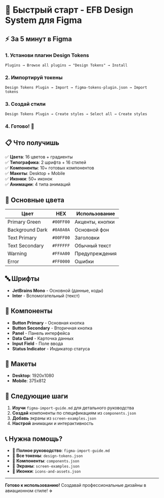 # 🚀 Быстрый старт - EFB Design System для Figma

## ⚡ За 5 минут в Figma

### 1. Установи плагин Design Tokens
```
Plugins → Browse all plugins → "Design Tokens" → Install
```

### 2. Импортируй токены
```
Design Tokens Plugin → Import → figma-tokens-plugin.json → Import tokens
```

### 3. Создай стили
```
Design Tokens Plugin → Create styles → Select all → Create styles
```

### 4. Готово! 🎉

## 📋 Что получишь

✅ **Цвета**: 16 цветов + градиенты  
✅ **Типографика**: 2 шрифта + 16 стилей  
✅ **Компоненты**: 10+ готовых компонентов  
✅ **Макеты**: Desktop + Mobile  
✅ **Иконки**: 50+ иконок  
✅ **Анимации**: 4 типа анимаций  

## 🎨 Основные цвета

| Цвет | HEX | Использование |
|------|-----|---------------|
| Primary Green | `#00FF00` | Акценты, кнопки |
| Background Dark | `#0A0A0A` | Основной фон |
| Text Primary | `#00FF00` | Заголовки |
| Text Secondary | `#FFFFFF` | Обычный текст |
| Warning | `#FFAA00` | Предупреждения |
| Error | `#FF0000` | Ошибки |

## 🔤 Шрифты

- **JetBrains Mono** - Основной (данные, коды)
- **Inter** - Вспомогательный (текст)

## 🧩 Компоненты

- **Button Primary** - Основная кнопка
- **Button Secondary** - Вторичная кнопка  
- **Panel** - Панель интерфейса
- **Data Card** - Карточка данных
- **Input Field** - Поле ввода
- **Status Indicator** - Индикатор статуса

## 📱 Макеты

- **Desktop**: 1920x1080
- **Mobile**: 375x812

## 🎯 Следующие шаги

1. **Изучи** `figma-import-guide.md` для детального руководства
2. **Создай** компоненты по спецификациям из `components.json`
3. **Добавь** экраны из `screen-examples.json`
4. **Настрой** анимации и интерактивность

## 📞 Нужна помощь?

- 📖 **Полное руководство**: `figma-import-guide.md`
- 🎨 **Все токены**: `design-tokens.json`
- 🧩 **Компоненты**: `components.json`
- 📱 **Экраны**: `screen-examples.json`
- 🎯 **Иконки**: `icons-and-assets.json`

---

**Готово к использованию!** Создавай профессиональные дизайны в авиационном стиле! ✈️
